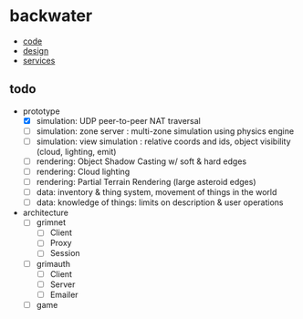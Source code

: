 # backwater

* [code](/etc/code.md)
* [design](/etc/design.md)
* [services](/etc/services.md)

## todo

* prototype
    - [x] simulation: UDP peer-to-peer NAT traversal
    - [ ] simulation: zone server : multi-zone simulation using physics engine
    - [ ] simulation: view simulation : relative coords and ids, object visibility (cloud, lighting, emit)
    - [ ] rendering: Object Shadow Casting w/ soft & hard edges
    - [ ] rendering: Cloud lighting
    - [ ] rendering: Partial Terrain Rendering (large asteroid edges)
    - [ ] data: inventory & thing system, movement of things in the world
    - [ ] data: knowledge of things: limits on description & user operations
* architecture
    - [ ] grimnet
        - [ ] Client
        - [ ] Proxy
        - [ ] Session
    - [ ] grimauth
        - [ ] Client
        - [ ] Server
        - [ ] Emailer
    - [ ] game